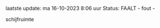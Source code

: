laatste update: 
ma 16-10-2023  8:06   uur 
Status: FAALT - fout - 
<div class="service R">schijfruimte</div>